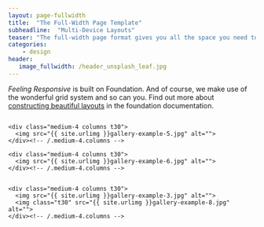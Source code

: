 ```yaml
---
layout: page-fullwidth
title:  "The Full-Width Page Template"
subheadline:  "Multi-Device Layouts"
teaser: "The full-width page format gives you all the space you need to show your content using the grid."
categories:
    - design
header:
   image_fullwidth: /header_unsplash_leaf.jpg
---
```

*Feeling Responsive* is built on Foundation. And of course, we make use of the wonderful grid system and so can you. Find out more about [constructing  beautiful layouts][1] in the foundation documentation.
<!--more-->

<div class="row">
    <div class="medium-4 columns t30">
    <img src="{{ site.urlimg }}/gallery-example-4.jpg" alt="">
    </div><!-- /.medium-4.columns -->

    <div class="medium-4 columns t30">
      <img src="{{ site.urlimg }}gallery-example-5.jpg" alt="">
    </div><!-- /.medium-4.columns -->

    <div class="medium-4 columns t30">
      <img src="{{ site.urlimg }}gallery-example-6.jpg" alt="">
    </div><!-- /.medium-4.columns -->

</div><!-- /.row -->


<div class="row">
    <div class="medium-8 columns t30">
    <img src="{{ site.urlimg }}/gallery-example-7.jpg" alt="">
    </div><!-- /.medium-8.columns -->

    <div class="medium-4 columns t30">
      <img src="{{ site.urlimg }}gallery-example-3.jpg" alt="">
      <img class="t30" src="{{ site.urlimg }}gallery-example-8.jpg" alt="">
    </div><!-- /.medium-4.columns -->

</div><!-- /.row -->



 [1]: http://foundation.zurb.com/docs/components/grid.html
